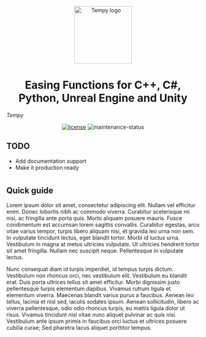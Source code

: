 <!-- markdownlint-disable-next-line -->
<p align="center">
  <a href="#" rel="noopener" target="_blank"><img width="150" src="resources/Tempy.png" alt="Tempy logo"></a>
</p>

<h1 align="center">Easing Functions for C++, C#, Python, Unreal Engine and Unity</h1>

*Tempy*

<div align="center">

[![license](https://img.shields.io/badge/license-MIT-blue.svg)](https://github.com/mrrobinofficial/easing/blob/HEAD/LICENSE.txt)
![maintenance-status](https://img.shields.io/badge/maintenance-as--is-yellow.svg)

</div>

## TODO
- Add documentation support
- Make it production ready

#

## Quick guide

Lorem ipsum dolor sit amet, consectetur adipiscing elit. Nullam vel efficitur enim. Donec lobortis nibh ac commodo viverra. Curabitur scelerisque mi nisi, ac fringilla ante porta quis. Morbi aliquam posuere mauris. Fusce condimentum est accumsan lorem sagittis convallis. Curabitur egestas, arcu vitae varius tempor, turpis libero aliquam nisi, et gravida leo urna non sem. In vulputate tincidunt lectus, eget blandit tortor. Morbi id luctus urna. Vestibulum in magna at metus ultricies vulputate. Ut ultricies hendrerit tortor sit amet fringilla. Nullam nec suscipit neque. Pellentesque in vulputate lectus.

Nunc consequat diam id turpis imperdiet, id tempus turpis dictum. Vestibulum non rhoncus orci, nec vestibulum elit. Vestibulum eu blandit erat. Duis porta ultrices tellus sit amet efficitur. Morbi dignissim justo pellentesque turpis elementum dapibus. Vivamus rutrum ligula et elementum viverra. Maecenas blandit varius purus a faucibus. Aenean leo tellus, lacinia et nisl sed, iaculis sodales ipsum. Aenean sollicitudin, libero ac viverra pellentesque, odio odio rhoncus turpis, eu mattis ligula dolor ut risus. Vivamus tincidunt nisl vitae nunc aliquet pulvinar ac quis nisi. Vestibulum ante ipsum primis in faucibus orci luctus et ultrices posuere cubilia curae; Sed pharetra lacus aliquet porttitor tempus.
